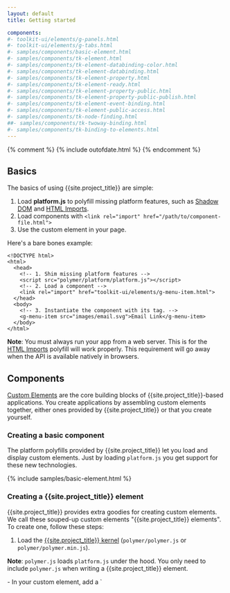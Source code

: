 ```yaml
---
layout: default
title: Getting started

components:
#- toolkit-ui/elements/g-panels.html
#- toolkit-ui/elements/g-tabs.html
#- samples/components/basic-element.html
#- samples/components/tk-element.html
#- samples/components/tk-element-databinding-color.html
#- samples/components/tk-element-databinding.html
#- samples/components/tk-element-property.html
#- samples/components/tk-element-ready.html
#- samples/components/tk-element-property-public.html
#- samples/components/tk-element-property-public-publish.html
#- samples/components/tk-element-event-binding.html
#- samples/components/tk-element-public-access.html
#- samples/components/tk-node-finding.html
##- samples/components/tk-twoway-binding.html
#- samples/components/tk-binding-to-elements.html
---
```


{% comment %}
{% include outofdate.html %}
{% endcomment %}

## Basics

The basics of using {{site.project_title}} are simple:

1. Load **platform.js** to polyfill missing platform features, such as [Shadow DOM](/platform/shadow-dom.html)
and [HTML Imports](/platform/html-imports.html).
2. Load components with `<link rel="import" href="/path/to/component-file.html">`
3. Use the custom element in your page.

Here's a bare bones example:

    <!DOCTYPE html>
    <html>
      <head>
        <!-- 1. Shim missing platform features -->
        <script src="polymer/platform/platform.js"></script>
        <!-- 2. Load a component -->
        <link rel="import" href="toolkit-ui/elements/g-menu-item.html">
      </head>
      <body>
        <!-- 3. Instantiate the component with its tag. -->
        <g-menu-item src="images/email.svg">Email Link</g-menu-item>
      </body>
    </html>

<p class="alert"><b>Note</b>: You must always run your app from a web server. This
  is for the <a href="/platform/html-imports.html">HTML Imports</a> polyfill
  will work properly. This requirement will go away when the API is available 
natively in browsers.</p>

## Components

[Custom Elements](/platform/custom-elements.html) are the core building blocks of
{{site.project_title}}-based applications. You create applications by assembling custom elements
together, either ones provided by {{site.project_title}} or that you create yourself.

### Creating a basic component

The platform polyfills provided by {{site.project_title}} let you load and display
custom elements. Just by loading `platform.js` you get support for these
new technologies.

{% include samples/basic-element.html %}

### Creating a {{site.project_title}} element

{{site.project_title}} provides extra goodies for creating custom elements. We call these souped-up
custom elements "{{site.project_title}} elements". To create one, follow these steps:

1. Load the [{{site.project_title}} kernel](/polymer.html) (`polymer/polymer.js` or `polymer/polymer.min.js`).

  <p class="alert"><b>Note</b>: <code>polymer.js</code> loads <code>platform.js</code> under the hood.
You only need to include <code>polymer.js</code> when writing a {{site.project_title}} element.</p>
- In your custom element, add a `<script>` element that calls the `{{site.project_title}}.register()` initializer. This endows the custom element with {{site.project_title}} features, such as data binding and event mapping.

In the following sample we convert our basic custom element into a {{site.project_title}} element named `tk-element`.

{% include samples/tk-element.html %}

`{{site.project_title}}.register()` takes the element it needs to register as its first argument.
In the context of `<element>`, `this` refers to the element.

{% comment %}
### Add properties to our component

The `{{site.project_title}}.register()` takes an object as a parameter whose members define the properties and methods that belong to our component.

{% include samples/tk-element-property.html %}

Now that we've added a private variable, let's add data binding to display its value in the DOM.
{% endcomment %}

## Declarative data binding

You can bind properties in your component using declarative data binding and the "double-mustache" syntax (`{%raw%}{{}}{%endraw%}`) from [Model Driven Views](/platform/mdv.html). The `{%raw%}{{}}{%endraw%}` is replaced by the value of the property referenced between the brackets.

{% include samples/tk-element-databinding.html %}

### Binding to markup

You can use binding expressions in most HTML markup, except for tag names themselves. In the following example, we create a new property on our component named `color` whose value is bound to the value of the `color` style applied to the custom element.

{% include samples/tk-element-databinding-color.html %}

### Binding between components and native elements ####

The following example demonstrates binding component properties to attributes of native input elements.

{% include samples/tk-binding-to-elements.html %}

### Adding a ready() lifecyle method ###

When a component has finished initializing itself, it calls its `ready` method, if it exists.

{% include samples/tk-element-ready.html %}

## Publishing properties ###

By default, properties you declare are not accessible via attribute. You can _publish_ a property by listing it in the `attributes` attribute on the `<element>` tag. Published properties can be initialized using attributes on the node, and can be data-bound using attributes on the node.

A property declared in the `attributes` attribute is initially set to `null`. You can provide a more appropriate default value by also including the property directly in your prototype, as usual.

#### Using the "attributes" attribute

The following example defines an `attributes` attribute on the custom element whose value is the string `"owner color"`. 

{% include samples/tk-element-property-public.html %}


{% comment %}
#### Using a publish object (advanced)

There is another way to publish a property (but you probably will never need it): the `publish` object. Properties included in an object named `publish` are published just like properties named in `attributes`.

{% include samples/tk-element-property-public-publish.html %}

### Change watching

### Accessing public properties on an element

A element's published properties can be set using attributes on its custom element, as shown in `index.html` below.

{% include samples/tk-element-public-access.html %}  
{% endcomment %}


### Automatic node finding

Shadow DOM is a self-contained document-like subtree; id's in that subtree do not interact with id's in other trees. Each {{site.project_title}} element generates a map of id's to node references in the element's template. This map is accessible as `$` on the element. 

{% include samples/tk-node-finding.html %}
